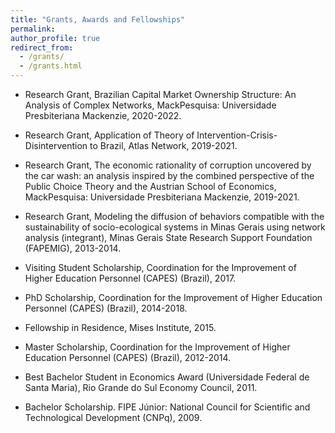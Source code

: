 ```yaml
---
title: "Grants, Awards and Fellowships"
permalink:
author_profile: true
redirect_from: 
  - /grants/
  - /grants.html
---
```


* Research Grant, Brazilian Capital Market Ownership Structure: An Analysis of Complex Networks, MackPesquisa: Universidade Presbiteriana Mackenzie, 2020-2022.
  
* Research Grant, Application of Theory of Intervention-Crisis-Disintervention to Brazil, Atlas Network, 2019-2021.

* Research Grant, The economic rationality of corruption uncovered by the car wash: an analysis inspired by the combined perspective of the Public Choice Theory and the Austrian School of Economics, MackPesquisa: Universidade Presbiteriana Mackenzie, 2019-2021.
  
* Research Grant, Modeling the diffusion of behaviors compatible with the sustainability of socio-ecological systems in Minas Gerais using network analysis (integrant), Minas Gerais State Research Support Foundation (FAPEMIG), 2013-2014.

* Visiting Student Scholarship, Coordination for the Improvement of Higher Education Personnel (CAPES) (Brazil), 2017.

* PhD Scholarship, Coordination for the Improvement of Higher Education Personnel (CAPES) (Brazil), 2014-2018.
  
* Fellowship in Residence, Mises Institute, 2015.
  
* Master Scholarship, Coordination for the Improvement of Higher Education Personnel (CAPES) (Brazil), 2012-2014.
  
* Best Bachelor Student in Economics Award (Universidade Federal de Santa Maria), Rio Grande do Sul Economy Council, 2011.

* Bachelor Scholarship. FIPE Júnior: National Council for Scientific and Technological Development (CNPq), 2009.

  
